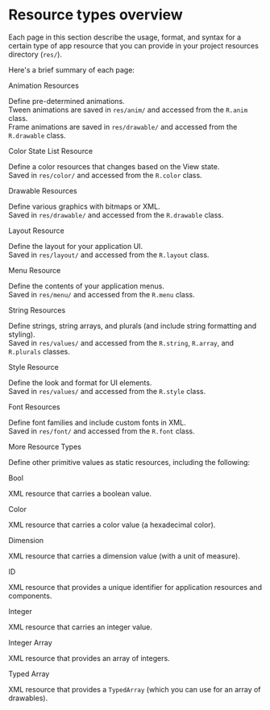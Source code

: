 # Resource types overview

Each page in this section describe the usage, format, and syntax for a certain type of app resource that you can provide in your project resources directory (`res/`).

Here's a brief summary of each page:

Animation Resources

Define pre-determined animations.  
Tween animations are saved in `res/anim/` and accessed from the `R.anim` class.  
Frame animations are saved in `res/drawable/` and accessed from the `R.drawable` class.

Color State List Resource

Define a color resources that changes based on the View state.  
Saved in `res/color/` and accessed from the `R.color` class.

Drawable Resources

Define various graphics with bitmaps or XML.  
Saved in `res/drawable/` and accessed from the `R.drawable` class.

Layout Resource

Define the layout for your application UI.  
Saved in `res/layout/` and accessed from the `R.layout` class.

Menu Resource

Define the contents of your application menus.  
Saved in `res/menu/` and accessed from the `R.menu` class.

String Resources

Define strings, string arrays, and plurals (and include string formatting and styling).  
Saved in `res/values/` and accessed from the `R.string`, `R.array`, and `R.plurals` classes.

Style Resource

Define the look and format for UI elements.  
Saved in `res/values/` and accessed from the `R.style` class.

Font Resources

Define font families and include custom fonts in XML.  
Saved in `res/font/` and accessed from the `R.font` class.

More Resource Types

Define other primitive values as static resources, including the following:

Bool

XML resource that carries a boolean value.

Color

XML resource that carries a color value (a hexadecimal color).

Dimension

XML resource that carries a dimension value (with a unit of measure).

ID

XML resource that provides a unique identifier for application resources and components.

Integer

XML resource that carries an integer value.

Integer Array

XML resource that provides an array of integers.

Typed Array

XML resource that provides a `TypedArray` (which you can use for an array of drawables).